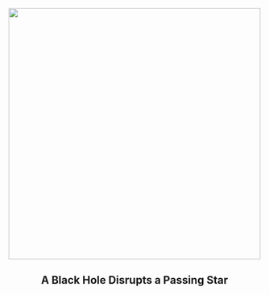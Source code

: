 
<p align="center"><img src="https://apod.nasa.gov/apod/image/2405/BhShredder_NASA_1080.jpg" width="500" height="500"></p>
<h2 align="center"> A Black Hole Disrupts a Passing Star </h2>
